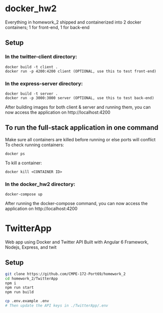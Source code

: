 # docker_hw2
Everything in homework_2 shipped and containerized into 2 docker containers; 1 for front-end, 1 for back-end

## Setup 
### In the twitter-client directory:
```
docker build -t client .
docker run -p 4200:4200 client (OPTIONAL, use this to test front-end)
```
### In the express-server directory:
```
docker build -t server .
docker run -p 3000:3000 server (OPTIONAL, use this to test back-end)
```

After building images for both client & server and running them, you can now access the application on http://localhost:4200

## To run the full-stack application in one command
Make sure all containers are killed before running or else ports will conflict
To check running containers:
```
docker ps
```
To kill a container:
```
docker kill <CONTAINER ID>
```
### In the docker_hw2 directory:
```
docker-compose up
```
After running the docker-compose command, you can now access the application on http://localhost:4200

# TwitterApp
Web app using Docker and Twitter API
Built with Angular 6 Framework, Nodejs, Express, and twit

## Setup
```bash
git clone https://github.com/CMPE-172-Port69/homework_2
cd homework_2/TwitterApp
npm i
npm run start
npm run build

cp .env.example .env
# Then update the API keys in ./TwitterApp/.env
```
